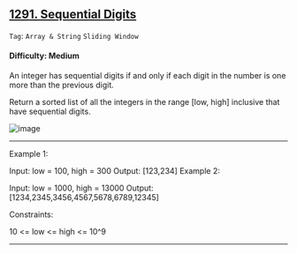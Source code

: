 ## [1291. Sequential Digits](https://leetcode.com/problems/sequential-digits)

```Tag```: ```Array & String``` ```Sliding Window```

#### Difficulty: Medium

An integer has sequential digits if and only if each digit in the number is one more than the previous digit.

Return a sorted list of all the integers in the range [low, high] inclusive that have sequential digits.

![image](https://github.com/quananhle/Python/assets/35042430/78feedeb-f7b3-4ea1-9dc6-71410500de2a)

---

Example 1:

Input: low = 100, high = 300
Output: [123,234]
Example 2:

Input: low = 1000, high = 13000
Output: [1234,2345,3456,4567,5678,6789,12345]
 

Constraints:

10 <= low <= high <= 10^9

---

